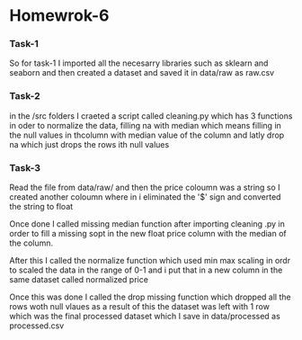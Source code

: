 # Homewrok-6

### Task-1

So for task-1 I imported all the necesarry libraries such as sklearn and seaborn and then created a dataset and saved it in data/raw as raw.csv

### Task-2

in the /src folders I craeted a script called cleaning.py which has 3 functions in oder to normalize the data, filling na with median which means filling in the null values in thcolumn with median value of the column and latly drop na which just drops the rows ith null values


### Task-3

Read the file from data/raw/ and then the price coloumn was a string so I created another coloumn where in i eliminated the '$' sign and converted the string to float

Once done I called missing median function after importing cleaning .py in order to fill a missing sopt in the new float price column with the median of the column.

After this I called the normalize function which used min max scaling in ordr to scaled the data in the range of 0-1 and i put that in a new column in the same dataset called normalized price

Once this was done I called the drop missing function which dropped all the rows woth null vlaues as a result of this the dataset was left with 1 row which was the final processed dataset which I save in data/processed as processed.csv